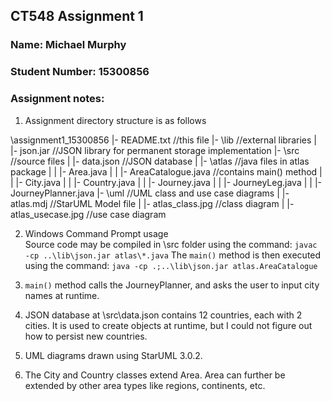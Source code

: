 ## CT548 Assignment 1
### Name: Michael Murphy
### Student Number: 15300856

### Assignment notes:
1. Assignment directory structure is as follows

\assignment1_15300856
|- README.txt //this file
|- \lib //external libraries
|	|- json.jar //JSON library for permanent storage implementation
|- \src //source files
|	|- data.json //JSON database
|	|- \atlas //java files in atlas package
|	|	|- Area.java
|	|	|- AreaCatalogue.java //contains main() method
|	|	|- City.java
|	|	|- Country.java
|	|	|- Journey.java
|	|	|- JourneyLeg.java
|	|	|- JourneyPlanner.java
|- \uml //UML class and use case diagrams
|	|- atlas.mdj //StarUML Model file
|	|- atlas_class.jpg //class diagram
|	|- atlas_usecase.jpg //use case diagram

2. Windows Command Prompt usage  
Source code may be compiled in \src folder using the command:
`javac -cp ..\lib\json.jar atlas\*.java`
The `main()` method is then executed using the command:
`java -cp .;..\lib\json.jar atlas.AreaCatalogue`

3. `main()` method calls the JourneyPlanner, and asks the user to input city names at runtime.

4. JSON database at \src\data.json contains 12 countries, each with 2 cities. It is used to create objects at runtime, but I could not figure out how to persist new countries.

5. UML diagrams drawn using StarUML 3.0.2.

6. The City and Country classes extend Area. Area can further be extended by other area types like regions, continents, etc.